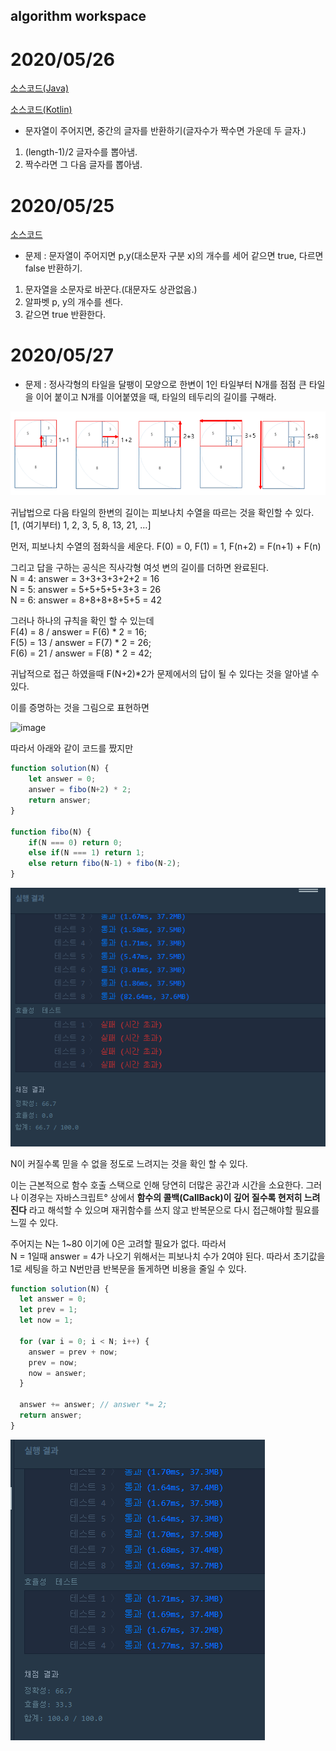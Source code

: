 ## algorithm workspace

# 2020/05/26

[소스코드(Java)](./GetMidCharacter/src/GetMidCharacter.java)

[소스코드(Kotlin)](./GetMidCharacter/src/getMidCharacter.kt)

- 문자열이 주어지면, 중간의 글자를 반환하기(글자수가 짝수면 가운데 두 글자.)

1. (length-1)/2 글자수를 뽑아냄.
2. 짝수라면 그 다음 글자를 뽑아냄.

# 2020/05/25

[소스코드](./pAndYCounter/src/PAndYCounter.java)

- 문제 : 문자열이 주어지면 p,y(대소문자 구분 x)의 개수를 세어 같으면 true, 다르면 false 반환하기.

1. 문자열을 소문자로 바꾼다.(대문자도 상관없음.)
2. 알파벳 p, y의 개수를 센다.
3. 같으면 true 반환한다.

# 2020/05/27

- 문제 : 정사각형의 타일을 달팽이 모양으로 한변이 1인 타일부터 N개를 점점 큰 타일을 이어 붙이고 N개를 이어붙였을 때, 타일의 테두리의 길이를 구해라.

![image](./tileOrnament/tiles.png)

귀납법으로 다음 타일의 한변의 길이는 피보나치 수열을 따르는 것을 확인할 수 있다.  
[1, (여기부터) 1, 2, 3, 5, 8, 13, 21, …]

먼저, 피보나치 수열의 점화식을 세운다.
F(0) = 0, F(1) = 1, F(n+2) = F(n+1) + F(n)

그리고 답을 구하는 공식은 직사각형 여섯 변의 길이를 더하면 완료된다.  
N = 4: answer = 3+3+3+3+2+2 = 16  
N = 5: answer = 5+5+5+5+3+3 = 26  
N = 6: answer = 8+8+8+8+5+5 = 42  

그러나 하나의 규칙을 확인 할 수 있는데  
F(4) = 8 / answer = F(6) \* 2 = 16;  
F(5) = 13 / answer = F(7) \* 2 = 26;  
F(6) = 21 / answer = F(8) \* 2 = 42;  

귀납적으로 접근 하였을때 F(N+2)\*2가 문제에서의 답이 될 수 있다는 것을 알아낼 수 있다.

이를 증명하는 것을 그림으로 표현하면  

![image](./tileOrnament/solution.jpeg)


따라서 아래와 같이 코드를 짰지만

```javascript
function solution(N) {
    let answer = 0;
    answer = fibo(N+2) * 2;
    return answer;
}

function fibo(N) {
    if(N === 0) return 0;
    else if(N === 1) return 1;
    else return fibo(N-1) + fibo(N-2);
}
```

![image](./tileOrnament/code1.png)

N이 커질수록 믿을 수 없을 정도로 느려지는 것을 확인 할 수 있다.

이는 근본적으로 함수 호출 스택으로 인해 당연히 더많은 공간과 시간을 소요한다. 그러나 이경우는 자바스크립트° 상에서 **함수의 콜백(CallBack)이 깊어 질수록 현저히 느려진다** 라고 해석할 수 있으며
재귀함수를 쓰지 않고 반복문으로 다시 접근해야할 필요를 느낄 수 있다.

주어지는 N는 1~80 이기에 0은 고려할 필요가 없다. 따라서  
N = 1일때 answer = 4가 나오기 위해서는 피보나치 수가 2여야 된다. 따라서 초기값을 1로 세팅을 하고 N번만큼 반복문을 돌게하면 비용을 줄일 수 있다.


```javascript
function solution(N) {
  let answer = 0;
  let prev = 1;
  let now = 1;

  for (var i = 0; i < N; i++) {
    answer = prev + now;
    prev = now;
    now = answer;
  }

  answer += answer; // answer *= 2;
  return answer;
}
```

![image](./tileOrnament/code2.png)
